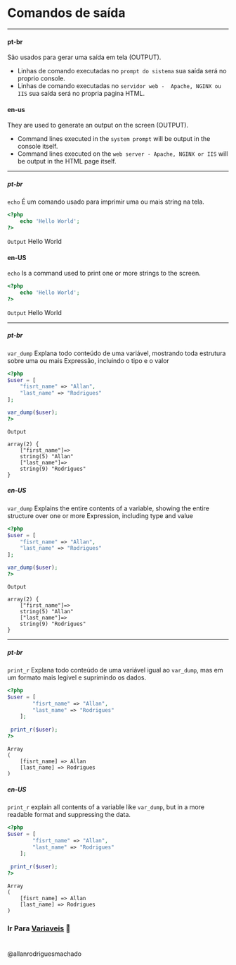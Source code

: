 # Comandos de saída            

---

#### pt-br
São usados para gerar uma saída em tela (OUTPUT).

* Linhas de comando executadas no `prompt do sistema` sua saída será no proprio console.
* Linhas de comando executadas no `servidor web -  Apache, NGINX ou IIS` sua saída será no propria pagina HTML.

#### en-us
They are used to generate an output on the screen (OUTPUT).

* Command lines executed in the `system prompt` will be output in the console itself.
* Command lines executed on the `web server - Apache, NGINX or IIS` will be output in the HTML page itself.

---


##### pt-br
 `echo` É um comando usado para imprimir uma ou mais string na tela.  
```php
<?php
    echo 'Hello World';
?>
```
`Output` Hello World

#### en-US
`echo` Is a command used to print one or more strings to the screen.
```php
<?php
    echo 'Hello World';
?>
```
`Output` Hello World

---

##### pt-br
`var_dump` Explana todo conteúdo de uma variável, mostrando toda estrutura sobre uma ou mais
Expressão, incluindo o tipo e o valor

```php
<?php
$user = [
    "fisrt_name" => "Allan",
    "last_name" => "Rodrigues"
];

var_dump($user);
?>
```
`Output`

    array(2) {
        ["first_name"]=>
        string(5) "Allan"
        ["last_name"]=>
        string(9) "Rodrigues"
    }

##### en-US
`var_dump` Explains the entire contents of a variable, showing the entire structure over one or more
Expression, including type and value

```php
<?php
$user = [
    "fisrt_name" => "Allan",
    "last_name" => "Rodrigues"
];

var_dump($user);
?>
```
`Output`

    array(2) {
        ["first_name"]=>
        string(5) "Allan"
        ["last_name"]=>
        string(9) "Rodrigues"
    }

---

##### pt-br
`print_r` Explana todo conteúdo de uma variável igual ao `var_dump`, mas em um formato mais legivel e suprimindo os dados.
  
```php
<?php
$user = [
        "fisrt_name" => "Allan",
        "last_name" => "Rodrigues"
    ];
   
 print_r($user);
?>
```
    Array
    (
        [fisrt_name] => Allan
        [last_name] => Rodrigues
    )


##### en-US
`print_r` explain all contents of a variable like `var_dump`, but in a more readable format and suppressing the data.

```php
<?php
$user = [
        "fisrt_name" => "Allan",
        "last_name" => "Rodrigues"
    ];
   
 print_r($user);
?>
```
    Array
    (
        [fisrt_name] => Allan
        [last_name] => Rodrigues
    )



### Ir Para [Variaveis](/2Variaveis/1Variaveis.md) 🚀

#

@allanrodriguesmachado
